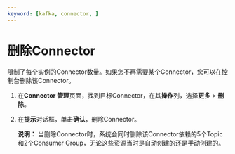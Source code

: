 ```yaml
---
keyword: [kafka, connector, ]
---
```


# 删除Connector

限制了每个实例的Connector数量。如果您不再需要某个Connector，您可以在控制台删除该Connector。

1.  在**Connector 管理**页面，找到目标Connector，在其**操作**列，选择**更多** \> **删除**。

2.  在**提示**对话框，单击**确认**，删除Connector。

    **说明：** 当删除Connector时，系统会同时删除该Connector依赖的5个Topic和2个Consumer Group，无论这些资源当时是自动创建的还是手动创建的。


